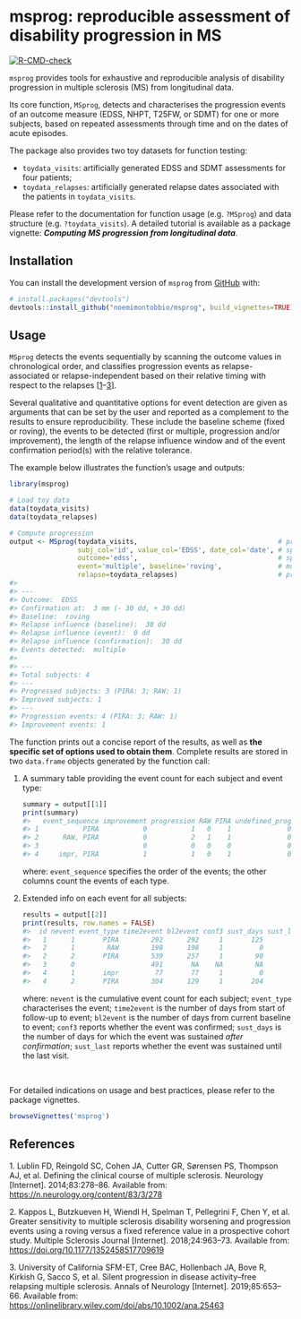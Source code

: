 
<!-- README.md is generated from README.Rmd. Please edit that file -->

# msprog: reproducible assessment of disability progression in MS

<!-- badges: start -->

[![R-CMD-check](https://github.com/noemimontobbio/msprog/actions/workflows/R-CMD-check.yaml/badge.svg)](https://github.com/noemimontobbio/msprog/actions/workflows/R-CMD-check.yaml)
<!-- badges: end -->

`msprog` provides tools for exhaustive and reproducible analysis of
disability progression in multiple sclerosis (MS) from longitudinal
data.

Its core function, `MSprog`, detects and characterises the progression
events of an outcome measure (EDSS, NHPT, T25FW, or SDMT) for one or
more subjects, based on repeated assessments through time and on the
dates of acute episodes.

The package also provides two toy datasets for function testing:

- `toydata_visits`: artificially generated EDSS and SDMT assessments for
  four patients;
- `toydata_relapses`: artificially generated relapse dates associated
  with the patients in `toydata_visits`.

Please refer to the documentation for function usage (e.g. `?MSprog`)
and data structure (e.g. `?toydata_visits`). A detailed tutorial is
available as a package vignette: ***Computing MS progression from
longitudinal data***.

## Installation

You can install the development version of `msprog` from
[GitHub](https://github.com/noemimontobbio/msprog) with:

``` r
# install.packages("devtools")
devtools::install_github("noemimontobbio/msprog", build_vignettes=TRUE)
```

## Usage

`MSprog` detects the events sequentially by scanning the outcome values
in chronological order, and classifies progression events as
relapse-associated or relapse-independent based on their relative timing
with respect to the relapses \[[1](#ref-lublin2014)–[3](#ref-silent)\].

Several qualitative and quantitative options for event detection are
given as arguments that can be set by the user and reported as a
complement to the results to ensure reproducibility. These include the
baseline scheme (fixed or roving), the events to be detected (first or
multiple, progression and/or improvement), the length of the relapse
influence window and of the event confirmation period(s) with the
relative tolerance.

The example below illustrates the function’s usage and outputs:

``` r
library(msprog)

# Load toy data
data(toydata_visits)
data(toydata_relapses)

# Compute progression
output <- MSprog(toydata_visits,                                   # provide data on visits
                 subj_col='id', value_col='EDSS', date_col='date', # specify column names
                 outcome='edss',                                   # specify outcome type
                 event='multiple', baseline='roving',              # modify default options on event detection
                 relapse=toydata_relapses)                         # provide data on relapses
#> 
#> ---
#> Outcome:  EDSS 
#> Confirmation at:  3 mm (- 30 dd, + 30 dd)
#> Baseline:  roving   
#> Relapse influence (baseline):  30 dd
#> Relapse influence (event):  0 dd
#> Relapse influence (confirmation):  30 dd
#> Events detected:  multiple
#> 
#> ---
#> Total subjects: 4
#> ---
#> Progressed subjects: 3 (PIRA: 3; RAW: 1)
#> Improved subjects: 1
#> ---
#> Progression events: 4 (PIRA: 3; RAW: 1)
#> Improvement events: 1
```

The function prints out a concise report of the results, as well as
**the specific set of options used to obtain them**. Complete results
are stored in two `data.frame` objects generated by the function call:

1.  A summary table providing the event count for each subject and event
    type:

    ``` r
    summary = output[[1]]
    print(summary)
    #>   event_sequence improvement progression RAW PIRA undefined_prog
    #> 1           PIRA           0           1   0    1              0
    #> 2      RAW, PIRA           0           2   1    1              0
    #> 3                          0           0   0    0              0
    #> 4     impr, PIRA           1           1   0    1              0
    ```

    where: `event_sequence` specifies the order of the events; the other
    columns count the events of each type.

2.  Extended info on each event for all subjects:

    ``` r
    results = output[[2]]
    print(results, row.names = FALSE)
    #>  id nevent event_type time2event bl2event conf3 sust_days sust_last
    #>   1      1       PIRA        292      292     1       125         1
    #>   2      1        RAW        198      198     1         0         0
    #>   2      2       PIRA        539      257     1        90         1
    #>   3      0                   491       NA    NA        NA        NA
    #>   4      1       impr         77       77     1         0         0
    #>   4      2       PIRA        304      129     1       204         1
    ```

    where: `nevent` is the cumulative event count for each subject;
    `event_type` characterises the event; `time2event` is the number of
    days from start of follow-up to event; `bl2event` is the number of
    days from current baseline to event; `conf3` reports whether the
    event was confirmed; `sust_days` is the number of days for which the
    event was sustained *after confirmation*; `sust_last` reports
    whether the event was sustained until the last visit.

<br />

For detailed indications on usage and best practices, please refer to
the package vignettes.

``` r
browseVignettes('msprog')
```

## References

<div id="refs" class="references csl-bib-body">

<div id="ref-lublin2014" class="csl-entry">

1\. Lublin FD, Reingold SC, Cohen JA, Cutter GR, Sørensen PS, Thompson
AJ, et al. Defining the clinical course of multiple sclerosis. Neurology
\[Internet\]. 2014;83:278–86. Available from:
<https://n.neurology.org/content/83/3/278>

</div>

<div id="ref-kappos2018" class="csl-entry">

2\. Kappos L, Butzkueven H, Wiendl H, Spelman T, Pellegrini F, Chen Y,
et al. Greater sensitivity to multiple sclerosis disability worsening
and progression events using a roving versus a fixed reference value in
a prospective cohort study. Multiple Sclerosis Journal \[Internet\].
2018;24:963–73. Available from:
<https://doi.org/10.1177/1352458517709619>

</div>

<div id="ref-silent" class="csl-entry">

3\. University of California SFM-ET, Cree BAC, Hollenbach JA, Bove R,
Kirkish G, Sacco S, et al. Silent progression in disease activity–free
relapsing multiple sclerosis. Annals of Neurology \[Internet\].
2019;85:653–66. Available from:
<https://onlinelibrary.wiley.com/doi/abs/10.1002/ana.25463>

</div>

</div>
